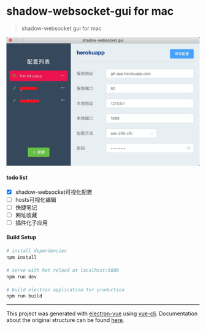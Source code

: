 # shadow-websocket-gui for mac

> shadow-websocket gui for mac

![](docs/imgs/2020-03-05-01-10-36.png)

#### todo list

- [x] shadow-websocket可视化配置
- [ ] hosts可视化编辑
- [ ] 快捷笔记
- [ ] 网址收藏
- [ ] 插件化子应用

#### Build Setup

``` bash
# install dependencies
npm install

# serve with hot reload at localhost:9080
npm run dev

# build electron application for production
npm run build


```

---

This project was generated with [electron-vue](https://github.com/SimulatedGREG/electron-vue) using [vue-cli](https://github.com/vuejs/vue-cli). Documentation about the original structure can be found [here](https://simulatedgreg.gitbooks.io/electron-vue/content/index.html).
